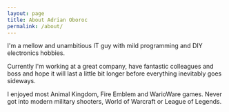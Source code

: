 ```yaml
---
layout: page
title: About Adrian Oboroc
permalink: /about/
---
```


I'm a mellow and unambitious IT guy with mild programming and DIY electronics hobbies.

Currently I'm working at a great company, have fantastic colleagues and boss and hope it will last a little bit longer before everything inevitably goes sideways.

I enjoyed most Animal Kingdom, Fire Emblem and WarioWare games. Never got into modern military shooters, World of Warcraft or League of Legends.
